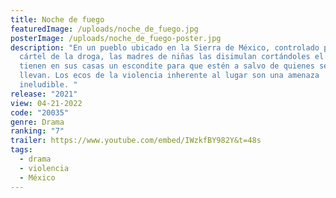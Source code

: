 ```yaml
---
title: Noche de fuego
featuredImage: /uploads/noche_de_fuego.jpg
posterImage: /uploads/noche_de_fuego-poster.jpg
description: "En un pueblo ubicado en la Sierra de México, controlado por un
  cártel de la droga, las madres de niñas las disimulan cortándoles el pelo, y
  tienen en sus casas un escondite para que estén a salvo de quienes se las
  llevan. Los ecos de la violencia inherente al lugar son una amenaza
  ineludible. "
release: "2021"
view: 04-21-2022
code: "20035"
genre: Drama
ranking: "7"
trailer: https://www.youtube.com/embed/IWzkfBY982Y&t=48s
tags:
  - drama
  - violencia
  - México
---
```

